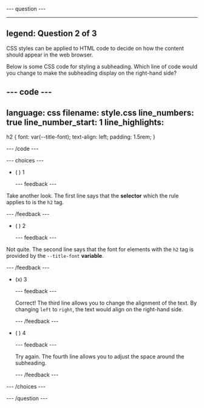 
--- question ---

---
legend: Question 2 of 3
---

CSS styles can be applied to HTML code to decide on how the content should appear in the web browser. 

Below is some CSS code for styling a subheading. Which line of code would you change to make the subheading display on the right-hand side?

--- code ---
---
language: css
filename: style.css
line_numbers: true
line_number_start: 1
line_highlights: 
---  

h2 {
  font: var(--title-font); 
  text-align: left; 
  padding: 1.5rem; 
}

--- /code ---

--- choices ---

- ( ) 1

  --- feedback ---

Take another look. The first line says that the **selector** which the rule applies to is the `h2` tag.
 
  --- /feedback ---

- ( ) 2

  --- feedback ---

Not quite. The second line says that the font for elements with the `h2` tag is provided by the `--title-font` **variable**.

  --- /feedback ---

- (x) 3

  --- feedback ---

  Correct! The third line allows you to change the alignment of the text. By changing `left` to `right`, the text would align on the right-hand side. 

  --- /feedback ---

- ( ) 4

  --- feedback ---

  Try again. The fourth line allows you to adjust the space around the subheading. 

  --- /feedback ---

--- /choices ---

--- /question ---
